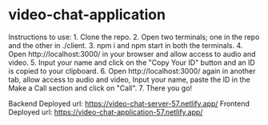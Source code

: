 # video-chat-application

Instructions to use:
    1. Clone the repo.
    2. Open two terminals; one in the repo and the other in ./client.
    3. npm i and npm start in both the terminals.
    4. Open http://localhost:3000/ in your browser and allow access to audio and video.
    5. Input your name and click on the "Copy Your ID" button and an ID is copied to your clipboard.
    6. Open http://localhost:3000/ again in another tab, allow access to audio and video, Input your name, paste the ID in the Make a Call section and click on "Call".
    7. There you go!

Backend Deployed url: https://video-chat-server-57.netlify.app/
Frontend Deployed url: https://video-chat-application-57.netlify.app/

